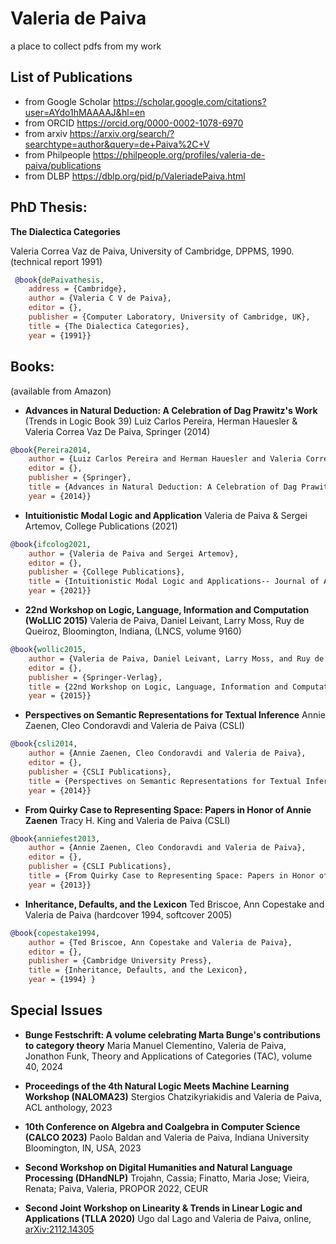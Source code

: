 # Valeria de Paiva

a place to collect pdfs from my work

## List of Publications 

* from Google Scholar https://scholar.google.com/citations?user=AYdo1hMAAAAJ&hl=en
* from ORCID https://orcid.org/0000-0002-1078-6970
* from arxiv https://arxiv.org/search/?searchtype=author&query=de+Paiva%2C+V
* from Philpeople https://philpeople.org/profiles/valeria-de-paiva/publications
* from DLBP https://dblp.org/pid/p/ValeriadePaiva.html

## PhD Thesis: 
**The Dialectica Categories**

Valeria Correa Vaz de Paiva, 
University of Cambridge, DPPMS, 1990. (technical report 1991)

``` Bibtex
 @book{dePaivathesis,
	address = {Cambridge},
	author = {Valeria C V de Paiva},
	editor = {},
	publisher = {Computer Laboratory, University of Cambridge, UK},
	title = {The Dialectica Categories},
	year = {1991}}
```
## Books:

(available from Amazon)

*  **Advances in Natural Deduction: A Celebration of Dag Prawitz's Work** (Trends in Logic Book 39)
Luiz Carlos Pereira, Herman Hauesler & Valeria Correa Vaz De Paiva,
Springer (2014)

``` Bibtex
@book{Pereira2014,
	author = {Luiz Carlos Pereira and Herman Hauesler and Valeria Correa Vaz De Paiva},
	editor = {},
	publisher = {Springer},
	title = {Advances in Natural Deduction: A Celebration of Dag Prawitz's Work (Trends in Logic Book 39)},
	year = {2014}}
```

* **Intuitionistic Modal Logic and Application**
Valeria de Paiva & Sergei Artemov,
College Publications (2021)

``` Bibtex
@book{ifcolog2021,
	author = {Valeria de Paiva and Sergei Artemov},
	editor = {},
	publisher = {College Publications},
	title = {Intuitionistic Modal Logic and Applications-- Journal of Applied Logics, IfCoLog Journal},
	year = {2021}}
```

* **22nd Workshop on Logic, Language, Information and Computation (WoLLIC 2015)**
Valeria de Paiva, Daniel Leivant, Larry Moss, Ruy de Queiroz,  Bloomington, Indiana, (LNCS, volume 9160) 

``` Bibtex
@book{wollic2015,
	author = {Valeria de Paiva, Daniel Leivant, Larry Moss, and Ruy de Queiroz},
	editor = {},
	publisher = {Springer-Verlag},
	title = {22nd Workshop on Logic, Language, Information and Computation (WoLLIC 2015)},
	year = {2015}}
```

* **Perspectives on Semantic Representations for Textual Inference**
Annie Zaenen, Cleo Condoravdi and Valeria de Paiva (CSLI) 

``` Bibtex
@book{csli2014,
	author = {Annie Zaenen, Cleo Condoravdi and Valeria de Paiva},
	editor = {},
	publisher = {CSLI Publications},
	title = {Perspectives on Semantic Representations for Textual Inference},
	year = {2014}}
```

* **From Quirky Case to Representing Space: Papers in Honor of Annie Zaenen**
Tracy H. King and Valeria de Paiva (CSLI) 

``` Bibtex
@book{anniefest2013,
	author = {Annie Zaenen, Cleo Condoravdi and Valeria de Paiva},
	editor = {},
	publisher = {CSLI Publications},
	title = {From Quirky Case to Representing Space: Papers in Honor of Annie Zaenene},
	year = {2013}}
```

* **Inheritance, Defaults, and the Lexicon**
Ted Briscoe, Ann Copestake and Valeria de Paiva (hardcover 1994, softcover 2005)

``` Bibtex
@book{copestake1994,
	author = {Ted Briscoe, Ann Copestake and Valeria de Paiva},
	editor = {},
	publisher = {Cambridge University Press},
	title = {Inheritance, Defaults, and the Lexicon},
	year = {1994} }
```

## Special Issues

* **Bunge Festschrift: A volume celebrating Marta Bunge's contributions to category theory**
Maria Manuel Clementino, Valeria de Paiva, Jonathon Funk, Theory and Applications of Categories (TAC), volume 40, 2024

* **Proceedings of the 4th Natural Logic Meets Machine Learning Workshop (NALOMA23)**
Stergios Chatzikyriakidis and Valeria de Paiva, ACL anthology, 2023

* **10th Conference on Algebra and Coalgebra in Computer Science (CALCO 2023)**
  Paolo Baldan and Valeria de Paiva, Indiana University Bloomington, IN, USA, 2023

* **Second Workshop on Digital Humanities and Natural Language Processing (DHandNLP)**
   Trojahn, Cassia;  Finatto, Maria Jose;  Vieira, Renata;  Paiva, Valeria, PROPOR 2022, CEUR

* **Second Joint Workshop on Linearity & Trends in Linear Logic and Applications (TLLA 2020)**
  Ugo dal Lago and Valeria de Paiva, online, [arXiv:2112.14305](https://arxiv.org/abs/2112.14305)
